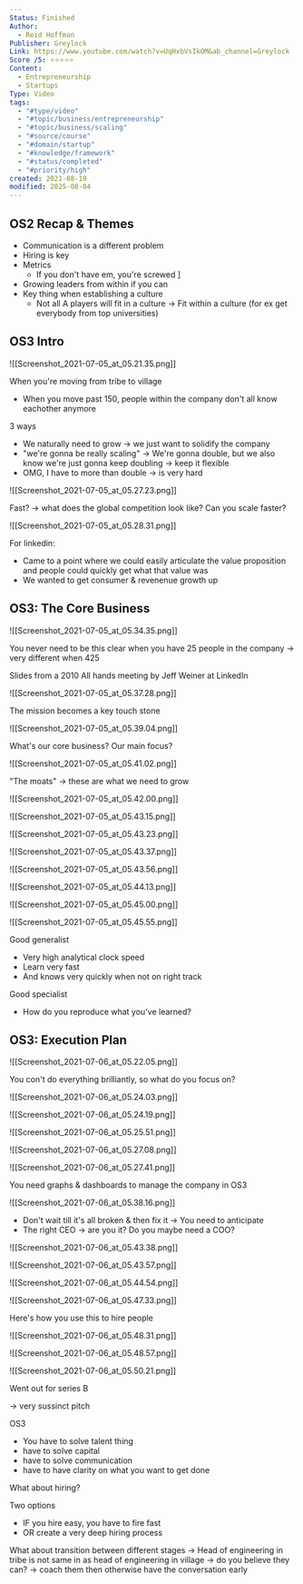 ```yaml
---
Status: Finished
Author:
  - Reid Hoffman
Publisher: Greylock
Link: https://www.youtube.com/watch?v=UqHxbVsIkOM&ab_channel=Greylock
Score /5: ⭐️⭐️⭐️⭐️⭐️
Content:
  - Entrepreneurship
  - Startups
Type: Video
tags:
  - "#type/video"
  - "#topic/business/entrepreneurship"
  - "#topic/business/scaling"
  - "#source/course"
  - "#domain/startup"
  - "#knowledge/framework"
  - "#status/completed"
  - "#priority/high"
created: 2021-08-19
modified: 2025-08-04
---
```

## OS2 Recap & Themes

- Communication is a different problem
- Hiring is key
- Metrics
    - If you don't have em, you're screwed ]
- Growing leaders from within if you can
- Key thing when establishing a culture
    - Not all A players will fit in a culture → Fit within a culture (for ex get everybody from top universities)

## OS3 Intro

![[Screenshot_2021-07-05_at_05.21.35.png]]

  

When you're moving from tribe to village

- When you move past 150, people within the company don't all know eachother anymore

  

3 ways

- We naturally need to grow → we just want to solidify the company
- "we're gonna be really scaling" → We're gonna double, but we also know we're just gonna keep doubling → keep it flexible
- OMG, I have to more than double → is very hard

  

![[Screenshot_2021-07-05_at_05.27.23.png]]

  

Fast? → what does the global competition look like? Can you scale faster?

![[Screenshot_2021-07-05_at_05.28.31.png]]

  

For linkedin:

- Came to a point where we could easily articulate the value proposition and people could quickly get what that value was
- We wanted to get consumer & revenenue growth up

  

## OS3: The Core Business

  

![[Screenshot_2021-07-05_at_05.34.35.png]]

  

You never need to be this clear when you have 25 people in the company → very different when 425

  

Slides from a 2010 All hands meeting by Jeff Weiner at LinkedIn

![[Screenshot_2021-07-05_at_05.37.28.png]]

The mission becomes a key touch stone

![[Screenshot_2021-07-05_at_05.39.04.png]]

What's our core business? Our main focus?

![[Screenshot_2021-07-05_at_05.41.02.png]]

"The moats" → these are what we need to grow

![[Screenshot_2021-07-05_at_05.42.00.png]]

  

![[Screenshot_2021-07-05_at_05.43.15.png]]

  

![[Screenshot_2021-07-05_at_05.43.23.png]]

  

![[Screenshot_2021-07-05_at_05.43.37.png]]

![[Screenshot_2021-07-05_at_05.43.56.png]]

![[Screenshot_2021-07-05_at_05.44.13.png]]

  

  

![[Screenshot_2021-07-05_at_05.45.00.png]]

  

![[Screenshot_2021-07-05_at_05.45.55.png]]

Good generalist

- Very high analytical clock speed
- Learn very fast
- And knows very quickly when not on right track

  

Good specialist

- How do you reproduce what you've learned?

## OS3: Execution Plan

![[Screenshot_2021-07-06_at_05.22.05.png]]

You con't do everything brilliantly, so what do you focus on?

![[Screenshot_2021-07-06_at_05.24.03.png]]

![[Screenshot_2021-07-06_at_05.24.19.png]]

![[Screenshot_2021-07-06_at_05.25.51.png]]

![[Screenshot_2021-07-06_at_05.27.08.png]]

![[Screenshot_2021-07-06_at_05.27.41.png]]

You need graphs & dashboards to manage the company in OS3

![[Screenshot_2021-07-06_at_05.38.16.png]]

- Don't wait till it's all broken & then fix it → You need to anticipate
- The right CEO → are you it? Do you maybe need a COO?

![[Screenshot_2021-07-06_at_05.43.38.png]]

![[Screenshot_2021-07-06_at_05.43.57.png]]

![[Screenshot_2021-07-06_at_05.44.54.png]]

![[Screenshot_2021-07-06_at_05.47.33.png]]

Here's how you use this to hire people

![[Screenshot_2021-07-06_at_05.48.31.png]]

![[Screenshot_2021-07-06_at_05.48.57.png]]

![[Screenshot_2021-07-06_at_05.50.21.png]]

Went out for series B

→ very sussinct pitch

  

OS3

- You have to solve talent thing
- have to solve capital
- have to solve communication
- have to have clarity on what you want to get done

What about hiring?

Two options

- IF you hire easy, you have to fire fast
- OR create a very deep hiring process

  

What about transition between different stages → Head of engineering in tribe is not same in as head of engineering in village → do you believe they can? → coach them then otherwise have the conversation early